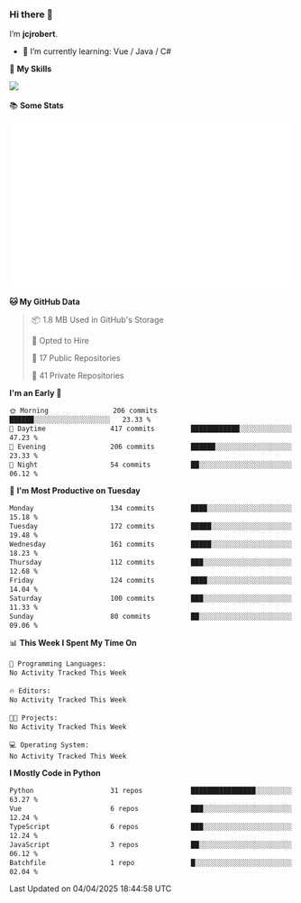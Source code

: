 ### Hi there 👋

I’m **jcjrobert**.

- 🌱 I’m currently learning: Vue / Java / C#

🌟 **My Skills**

![](https://img.shields.io/badge/-Python-3e74a2?style=flat-square&logo=Python&logoColor=fff)

📚 **Some Stats**

![](https://github.com/jcjrobert/github-stats/blob/master/generated/overview.svg)

<!--START_SECTION:waka-->
**🐱 My GitHub Data** 

> 📦 1.8 MB Used in GitHub's Storage 
 > 
> 💼 Opted to Hire
 > 
> 📜 17 Public Repositories 
 > 
> 🔑 41 Private Repositories 
 > 
**I'm an Early 🐤** 

```text
🌞 Morning                206 commits         ██████░░░░░░░░░░░░░░░░░░░   23.33 % 
🌆 Daytime                417 commits         ████████████░░░░░░░░░░░░░   47.23 % 
🌃 Evening                206 commits         ██████░░░░░░░░░░░░░░░░░░░   23.33 % 
🌙 Night                  54 commits          ██░░░░░░░░░░░░░░░░░░░░░░░   06.12 % 
```
📅 **I'm Most Productive on Tuesday** 

```text
Monday                   134 commits         ████░░░░░░░░░░░░░░░░░░░░░   15.18 % 
Tuesday                  172 commits         █████░░░░░░░░░░░░░░░░░░░░   19.48 % 
Wednesday                161 commits         █████░░░░░░░░░░░░░░░░░░░░   18.23 % 
Thursday                 112 commits         ███░░░░░░░░░░░░░░░░░░░░░░   12.68 % 
Friday                   124 commits         ████░░░░░░░░░░░░░░░░░░░░░   14.04 % 
Saturday                 100 commits         ███░░░░░░░░░░░░░░░░░░░░░░   11.33 % 
Sunday                   80 commits          ██░░░░░░░░░░░░░░░░░░░░░░░   09.06 % 
```


📊 **This Week I Spent My Time On** 

```text
💬 Programming Languages: 
No Activity Tracked This Week

🔥 Editors: 
No Activity Tracked This Week

🐱‍💻 Projects: 
No Activity Tracked This Week

💻 Operating System: 
No Activity Tracked This Week
```

**I Mostly Code in Python** 

```text
Python                   31 repos            ████████████████░░░░░░░░░   63.27 % 
Vue                      6 repos             ███░░░░░░░░░░░░░░░░░░░░░░   12.24 % 
TypeScript               6 repos             ███░░░░░░░░░░░░░░░░░░░░░░   12.24 % 
JavaScript               3 repos             ██░░░░░░░░░░░░░░░░░░░░░░░   06.12 % 
Batchfile                1 repo              █░░░░░░░░░░░░░░░░░░░░░░░░   02.04 % 
```




 Last Updated on 04/04/2025 18:44:58 UTC
<!--END_SECTION:waka-->
